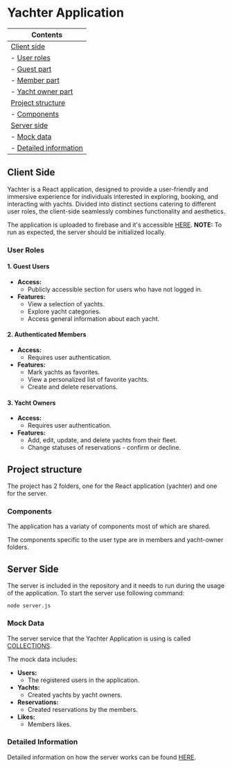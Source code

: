 # Yachter Application

| Contents
|---
| [Client side](#client-side)
| - [User roles](#user-roles)
|   - [Guest part](#guest-part)
|   - [Member part](#member-part)
|   - [Yacht owner part](#yacht-owner-part)
| [Project structure](#project-structure)
|   - [Components](#components)
| [Server side](#server)
| - [Mock data](#mock-data)
| - [Detailed information](#detailed-information)

## Client Side

Yachter is a React application, designed to provide a user-friendly and immersive experience for individuals interested in exploring, booking, and interacting with yachts. Divided into distinct sections catering to different user roles, the client-side seamlessly combines functionality and aesthetics.

The application is uploaded to firebase and it's accessible [HERE](https://yachter-4b746.web.app/).
**NOTE:** To run as expected, the server should be initialized locally.

### User Roles

#### 1. Guest Users

- **Access:**
  - Publicly accessible section for users who have not logged in.
- **Features:**
  - View a selection of yachts.
  - Explore yacht categories.
  - Access general information about each yacht.

#### 2. Authenticated Members

- **Access:**
  - Requires user authentication.
- **Features:**
  - Mark yachts as favorites.
  - View a personalized list of favorite yachts.
  - Create and delete reservations.

#### 3. Yacht Owners

- **Access:**
  - Requires user authentication.
- **Features:**
  - Add, edit, update, and delete yachts from their fleet.
  - Change statuses of reservations - confirm or decline.

## Project structure

The project has 2 folders, one for the React application (yachter) and one for the server.

### Components

The application has a variaty of components most of which are shared.

The components specific to the user type are in members and yacht-owner folders.

## Server Side

The server is included in the repository and it needs to run during the usage of the application. To start the server use following command:
```
node server.js
```

### Mock Data

The server service that the Yachter Application is using is called [COLLECTIONS](https://github.com/softuni-practice-server/softuni-practice-server/blob/master/COLLECTIONS.md).

The mock data includes:
- **Users:**
  - The registered users in the application.
- **Yachts:**
  - Created yachts by yacht owners.
- **Reservations:**
  - Created reservations by the members.
- **Likes:**
  - Members likes.

### Detailed Information

Detailed information on how the server works can be found [HERE](https://github.com/softuni-practice-server/softuni-practice-server/tree/master).




